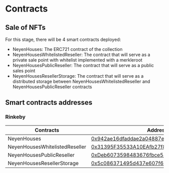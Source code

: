 # Contracts

## Sale of NFTs

For this stage, there will be 4 smart contracts deployed:
  - NeyenHouses: The ERC721 contract of the collection
  - NeyenHousesWhitelistedReseller: The contract that will serve as a private sale point with whitelist implemented with a merkleroot
  - NeyenHousesPublicReseller: The contract that will serve as a public sales point
  - NeyenHousesResellerStorage: The contract that will serve as a distributed storage between NeyenHousesWhitelistedReseller and NeyenHousesPublicReseller contracts

## Smart contracts addresses

### Rinkeby

| Contracts                      | Address                                     |
|--------------------------------|---------------------------------------------|
| NeyenHouses                    | [0x942ae16dfaddae2a04887edd50d3d33781b37ee3](https://rinkeby.etherscan.io/address/0x942ae16dfaddae2a04887edd50d3d33781b37ee3), |
| NeyenHousesWhitelistedReseller | [0x31395F35533A10EAfb27f8a631b2F1D26c8FCBbd](https://rinkeby.etherscan.io/address/0x31395F35533A10EAfb27f8a631b2F1D26c8FCBbd)  |
| NeyenHousesPublicReseller      | [0xDeb6073598483676fbce58846e3739B0E42c4Fe5](https://rinkeby.etherscan.io/address/0xDeb6073598483676fbce58846e3739B0E42c4Fe5)  |
| NeyenHousesResellerStorage     | [0x5c086371495d437e607f6dcb6625a28d736e95d0](https://rinkeby.etherscan.io/address/0x5c086371495d437e607f6dcb6625a28d736e95d0)  |
